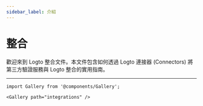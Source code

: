 ```yaml
---
sidebar_label: 介紹
---
```


# 整合

歡迎來到 Logto 整合文件。本文件包含如何透過 Logto 連接器 (Connectors) 將第三方驗證服務與 Logto 整合的實用指南。

---

```mdx-code-block
import Gallery from '@components/Gallery';

<Gallery path="integrations" />
```
